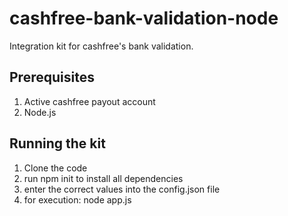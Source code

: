 # cashfree-bank-validation-node

Integration kit for cashfree's bank validation. 

## Prerequisites

1. Active cashfree payout account
2. Node.js


## Running the kit

1. Clone the code
2. run npm init to install all dependencies
3. enter the correct values into the config.json file
4. for execution: node app.js

